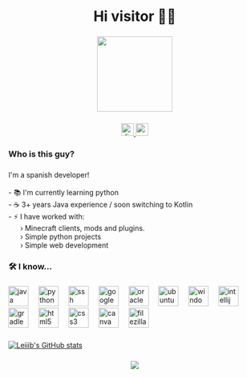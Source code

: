 <h1 align="center">Hi visitor 👋🏻</h1>

###

<div align="center">
  <img height="150" src="giphy.gif"  />
</div>

###

<div align="center">
  <a href="discordapp.com/users/715169273324240958" target="_blank">
    <img src="https://img.shields.io/static/v1?message=Discord&logo=discord&label=&color=7289DA&logoColor=white&labelColor=&style=for-the-badge" height="25" alt="discord logo"  />
  </a>
  <a href="mailto:nebulusdev@gmail.com" target="_blank">
    <img src="https://img.shields.io/static/v1?message=Gmail&logo=gmail&label=&color=D14836&logoColor=white&labelColor=&style=for-the-badge" height="25" alt="gmail logo"  />
  </a>
</div>

###

<h3 align="left">Who is this guy?</h3>

###

<p align="left">I'm a spanish developer!<br><br>- 📚 I'm currently learning python <br>- ☕ 3+ years Java experience / soon switching to Kotlin<br>- ⚡ I have worked with: <br>‎ ‎ ‎ ‎ ‎ ‎ › Minecraft clients, mods and plugins.<br>‎ ‎ ‎ ‎ ‎ ‎ › Simple python projects<br>‎ ‎ ‎ ‎ ‎ ‎ › Simple web development</p>

###

<h3 align="left">🛠 I know...</h3>

###

<div align="left">
  <img src="https://cdn.jsdelivr.net/gh/devicons/devicon/icons/java/java-original.svg" height="40" alt="java logo"  />
  <img width="12" />
  <img src="https://cdn.jsdelivr.net/gh/devicons/devicon/icons/python/python-original.svg" height="40" alt="python logo"  />
  <img width="12" />
  <img src="https://cdn.jsdelivr.net/gh/devicons/devicon/icons/ssh/ssh-original.svg" height="40" alt="ssh logo"  />
  <img width="12" />
  <img src="https://cdn.jsdelivr.net/gh/devicons/devicon/icons/googlecloud/googlecloud-original.svg" height="40" alt="googlecloud logo"  />
  <img width="12" />
  <img src="https://cdn.jsdelivr.net/gh/devicons/devicon/icons/oracle/oracle-original.svg" height="40" alt="oracle logo"  />
  <img width="12" />
  <img src="https://cdn.jsdelivr.net/gh/devicons/devicon/icons/ubuntu/ubuntu-plain.svg" height="40" alt="ubuntu logo"  />
  <img width="12" />
  <img src="https://cdn.jsdelivr.net/gh/devicons/devicon/icons/windows8/windows8-original.svg" height="40" alt="windows8 logo"  />
  <img width="12" />
  <img src="https://cdn.jsdelivr.net/gh/devicons/devicon/icons/intellij/intellij-original.svg" height="40" alt="intellij logo"  />
  <img width="12" />
  <img src="https://cdn.jsdelivr.net/gh/devicons/devicon/icons/gradle/gradle-plain.svg" height="40" alt="gradle logo"  />
  <img width="12" />
  <img src="https://cdn.jsdelivr.net/gh/devicons/devicon/icons/html5/html5-original.svg" height="40" alt="html5 logo"  />
  <img width="12" />
  <img src="https://cdn.jsdelivr.net/gh/devicons/devicon/icons/css3/css3-original.svg" height="40" alt="css3 logo"  />
  <img width="12" />
  <img src="https://cdn.jsdelivr.net/gh/devicons/devicon/icons/canva/canva-original.svg" height="40" alt="canva logo"  />
  <img width="12" />
  <img src="https://cdn.jsdelivr.net/gh/devicons/devicon/icons/filezilla/filezilla-plain.svg" height="40" alt="filezilla logo"  />
</div>

###

[![Leiiib's GitHub stats](https://github-readme-stats.vercel.app/api?username=Leiiib)](https://github.com/anuraghazra/github-readme-stats)

###

<div align="center">
  <img src="https://visitor-badge.laobi.icu/badge?page_id=Leiiib.Leiiib&left_color=burlywood&left_text=Outsiders"  />
</div>

###
